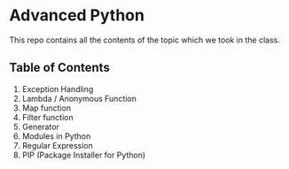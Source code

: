 # Advanced Python

This repo contains all the contents of the topic which we took in the class. 

## Table of Contents
1. Exception Handling
2. Lambda / Anonymous Function
3. Map function
4. Filter function
5. Generator
6. Modules in Python
7. Regular Expression
8. PIP (Package Installer for Python)